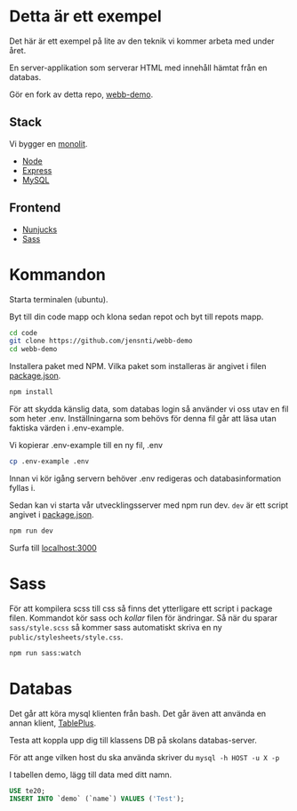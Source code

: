# Detta är ett exempel

Det här är ett exempel på lite av den teknik vi kommer arbeta med under året.

En server-applikation som serverar HTML med innehåll hämtat från en databas.

Gör en fork av detta repo, [webb-demo](https://github.com/jensnti/webb-demo).
## Stack

Vi bygger en [monolit](https://en.wikipedia.org/wiki/Monolithic_application).

* [Node](https://nodejs.org/en/)
* [Express](https://expressjs.com/)
* [MySQL](https://www.mysql.com/)

## Frontend

* [Nunjucks](https://mozilla.github.io/nunjucks/)
* [Sass](https://sass-lang.com/)

# Kommandon
Starta terminalen (ubuntu).

Byt till din code mapp och klona sedan repot och byt till repots mapp.

```bash
cd code
git clone https://github.com/jensnti/webb-demo
cd webb-demo
```

Installera paket med NPM. Vilka paket som installeras är angivet i filen [package.json](package.json).
```bash
npm install
```

För att skydda känslig data, som databas login så använder vi oss utav en fil som heter .env. Inställningarna som behövs för denna fil går att läsa utan faktiska värden i .env-example.

Vi kopierar .env-example till en ny fil, .env
```bash
cp .env-example .env
```
Innan vi kör igång servern behöver .env redigeras och databasinformation fyllas i.

Sedan kan vi starta vår utvecklingsserver med npm run dev.
```dev``` är ett script angivet i [package.json](package.json).
```bash
npm run dev
```
Surfa till [localhost:3000](http:\\localhost:3000)

# Sass

För att kompilera scss till css så finns det ytterligare ett script i package filen. Kommandot kör sass och *kollar* filen för ändringar. Så när du sparar ```sass/style.scss``` så kommer sass automatiskt skriva en ny ```public/stylesheets/style.css```.
```bash
npm run sass:watch
```

# Databas

Det går att köra mysql klienten från bash.
Det går även att använda en annan klient, [TablePlus](https://tableplus.com/).

Testa att koppla upp dig till klassens DB på skolans databas-server.

För att ange vilken host du ska använda skriver du ```mysql -h HOST -u X -p```

I tabellen demo, lägg till data med ditt namn.

```sql
USE te20;
INSERT INTO `demo` (`name`) VALUES ('Test');
```